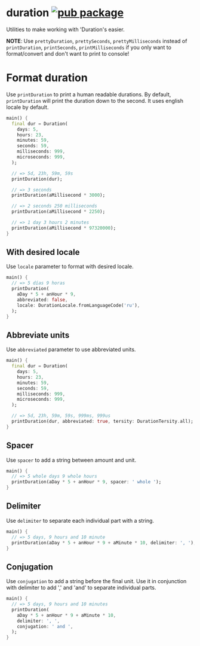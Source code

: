 # duration [![pub package](https://img.shields.io/pub/v/duration.svg)](https://pub.dartlang.org/packages/duration)

Utilities to make working with 'Duration's easier.

**NOTE**: Use `prettyDuration`, `prettySeconds`, `prettyMilliseconds` 
instead of `printDuration`, `printSeconds`, `printMilliseconds`
if you only want to format/convert and don't want to print to console!

# Format duration

Use `printDuration` to print a human readable durations. By default, `printDuration`
will print the duration down to the second. It uses english locale by default.

```dart
main() {
  final dur = Duration(
    days: 5,
    hours: 23,
    minutes: 59,
    seconds: 59,
    milliseconds: 999,
    microseconds: 999,
  );

  // => 5d, 23h, 59m, 59s
  printDuration(dur);

  // => 3 seconds
  printDuration(aMillisecond * 3000);

  // => 2 seconds 250 milliseconds
  printDuration(aMillisecond * 2250);

  // => 1 day 3 hours 2 minutes
  printDuration(aMillisecond * 97320000);
}
```

## With desired locale

Use `locale` parameter to format with desired locale.

```dart
main() {
  // => 5 días 9 horas
  printDuration(
    aDay * 5 + anHour * 9,
    abbreviated: false,
    locale: DurationLocale.fromLanguageCode('ru'),
  );
}
```

## Abbreviate units

Use `abbreviated` parameter to use abbreviated units.

```dart
main() {
  final dur = Duration(
    days: 5,
    hours: 23,
    minutes: 59,
    seconds: 59,
    milliseconds: 999,
    microseconds: 999,
  );

  // => 5d, 23h, 59m, 59s, 999ms, 999us
  printDuration(dur, abbreviated: true, tersity: DurationTersity.all);
}
```

## Spacer

Use `spacer` to add a string between amount and unit.

```dart
main() {
  // => 5 whole days 9 whole hours
  printDuration(aDay * 5 + anHour * 9, spacer: ' whole ');
}
```

## Delimiter

Use `delimiter` to separate each individual part with a string.

```dart
main() {
  // => 5 days, 9 hours and 10 minute
  printDuration(aDay * 5 + anHour * 9 + aMinute * 10, delimiter: ', ');
}
```

## Conjugation

Use `conjugation` to add a string before the final unit. Use it in conjunction with
delimiter to add ',' and 'and' to separate individual parts.

```dart
main() {
  // => 5 days, 9 hours and 10 minutes
  printDuration(
    aDay * 5 + anHour * 9 + aMinute * 10,
    delimiter: ', ',
    conjugation: ' and ',
  );
}
```
